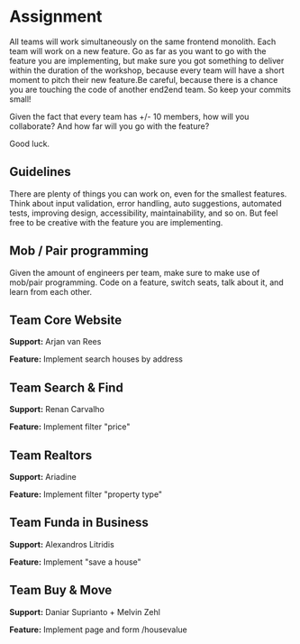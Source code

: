 # Assignment
All teams will work simultaneously on the same frontend monolith. Each team will work on a new feature. Go as far as you want to go with the feature you are implementing, but make sure you got something to deliver within the duration of the workshop, because every team will have a short moment to pitch their new feature.Be careful, because there is a chance you are touching the code of another end2end team. So keep your commits small!

Given the fact that every team has +/- 10 members, how will you collaborate? And how far will you go with the feature? 

Good luck.

## Guidelines
There are plenty of things you can work on, even for the smallest features. Think about input validation, error handling, auto suggestions, automated tests, improving design, accessibility, maintainability, and so on. But feel free to be creative with the feature you are implementing.

## Mob / Pair programming

Given the amount of engineers per team, make sure to make use of mob/pair programming. Code on a feature, switch seats, talk about it, and learn from each other.

## Team Core Website

**Support:** Arjan van Rees

**Feature:** Implement search houses by address

## Team Search & Find

**Support:** Renan Carvalho

**Feature:** Implement filter "price"

## Team Realtors

**Support:** Ariadine

**Feature:** Implement filter "property type"

## Team Funda in Business

**Support:** Alexandros Litridis

**Feature:** Implement "save a house"

## Team Buy & Move

**Support:** Daniar Suprianto + Melvin Zehl

**Feature:** Implement page and form /housevalue

